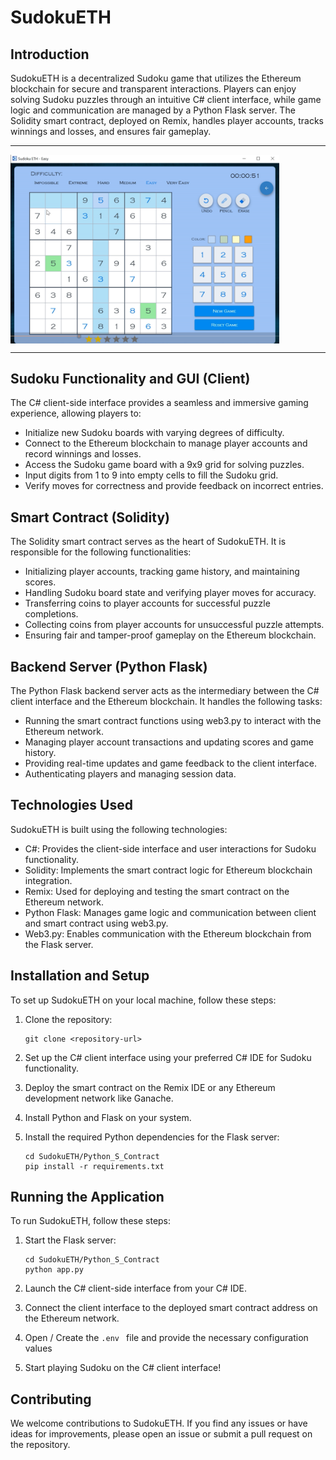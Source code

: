 # SudokuETH


## Introduction

SudokuETH is a decentralized Sudoku game that utilizes the Ethereum blockchain for secure and transparent interactions. Players can enjoy solving Sudoku puzzles through an intuitive C# client interface, while game logic and communication are managed by a Python Flask server. The Solidity smart contract, deployed on Remix, handles player accounts, tracks winnings and losses, and ensures fair gameplay.

---
<div style="display: flex; flex-direction: row; align-items: center;">
<!--   <img src="assets/loginSudoku.png" width="500"> -->
  <img src="assets/sudokuImg.png" width="430">
</div>


---

## Sudoku Functionality and GUI (Client)

The C# client-side interface provides a seamless and immersive gaming experience, allowing players to:

- Initialize new Sudoku boards with varying degrees of difficulty.
- Connect to the Ethereum blockchain to manage player accounts and record winnings and losses.
- Access the Sudoku game board with a 9x9 grid for solving puzzles.
- Input digits from 1 to 9 into empty cells to fill the Sudoku grid.
- Verify moves for correctness and provide feedback on incorrect entries.


## Smart Contract (Solidity)

The Solidity smart contract serves as the heart of SudokuETH. It is responsible for the following functionalities:

- Initializing player accounts, tracking game history, and maintaining scores.
- Handling Sudoku board state and verifying player moves for accuracy.
- Transferring coins to player accounts for successful puzzle completions.
- Collecting coins from player accounts for unsuccessful puzzle attempts.
- Ensuring fair and tamper-proof gameplay on the Ethereum blockchain.

## Backend Server (Python Flask)

The Python Flask backend server acts as the intermediary between the C# client interface and the Ethereum blockchain. It handles the following tasks:

- Running the smart contract functions using web3.py to interact with the Ethereum network.
- Managing player account transactions and updating scores and game history.
- Providing real-time updates and game feedback to the client interface.
- Authenticating players and managing session data.

## Technologies Used

SudokuETH is built using the following technologies:

- C#: Provides the client-side interface and user interactions for Sudoku functionality.
- Solidity: Implements the smart contract logic for Ethereum blockchain integration.
- Remix: Used for deploying and testing the smart contract on the Ethereum network.
- Python Flask: Manages game logic and communication between client and smart contract using web3.py.
- Web3.py: Enables communication with the Ethereum blockchain from the Flask server.

## Installation and Setup

To set up SudokuETH on your local machine, follow these steps:

1. Clone the repository:
   ```
   git clone <repository-url>
   ```

2. Set up the C# client interface using your preferred C# IDE for Sudoku functionality.

3. Deploy the smart contract on the Remix IDE or any Ethereum development network like Ganache.

4. Install Python and Flask on your system.

5. Install the required Python dependencies for the Flask server:
   ```
   cd SudokuETH/Python_S_Contract
   pip install -r requirements.txt
   ```

## Running the Application

To run SudokuETH, follow these steps:

1. Start the Flask server:
   ```
   cd SudokuETH/Python_S_Contract
   python app.py
   ```

2. Launch the C# client-side interface from your C# IDE.

3. Connect the client interface to the deployed smart contract address on the Ethereum network.

4. Open / Create the `.env ` file and provide the necessary configuration values

5. Start playing Sudoku on the C# client interface!

## Contributing

We welcome contributions to SudokuETH. If you find any issues or have ideas for improvements, please open an issue or submit a pull request on the repository.
